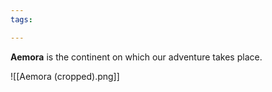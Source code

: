 ```yaml
---
tags:

---
```

**Aemora** is the continent on which our adventure takes place. 

![[Aemora (cropped).png]]
